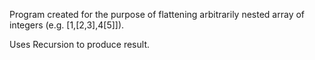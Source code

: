 Program created for the purpose of flattening arbitrarily nested array of integers (e.g. [1,[2,3],4[5]]).

Uses Recursion to produce result.

